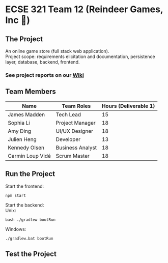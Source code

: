 # ECSE 321 Team 12 (Reindeer Games, Inc 🦌)

## The Project
An online game store (full stack web application).\
Project scope: requirements elicitation and documentation, persistence layer, database, backend, frontend.

### See project reports on our [Wiki](https://github.com/McGill-ECSE321-Fall2024/project-group-12/wiki)

## Team Members
| Name             | Team Roles       | Hours (Deliverable 1) |
| ---------------- | ---------------- | --------------------- |
| James Madden     | Tech Lead        |  15                   |
| Sophia Li        | Project Manager  |  18                   |
| Amy Ding         | UI/UX Designer   |  18                   |
| Julien Heng      | Developer        |  13                   |
| Kennedy Olsen    | Business Analyst |  18                   |
| Carmin Loup Vidé | Scrum Master     |  18                   |

## Run the Project
Start the frontend:
```
npm start
```
Start the backend:\
Unix:
```
bash ./gradlew bootRun
```
Windows:
```
./gradlew.bat bootRun
```

## Test the Project
